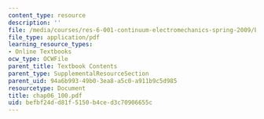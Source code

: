 ```yaml
---
content_type: resource
description: ''
file: /media/courses/res-6-001-continuum-electromechanics-spring-2009/befbf24dd81f5150b4ced3c70906655c_chap06_100.pdf
file_type: application/pdf
learning_resource_types:
- Online Textbooks
ocw_type: OCWFile
parent_title: Textbook Contents
parent_type: SupplementalResourceSection
parent_uid: 94a6b993-49b0-3ea8-a5c0-a911b9c5d985
resourcetype: Document
title: chap06_100.pdf
uid: befbf24d-d81f-5150-b4ce-d3c70906655c
---
```

